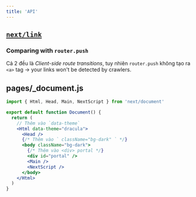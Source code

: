 ```yaml
---
title: 'API'
---
```


## [`next/link`](https://nextjs.org/docs/api-reference/next/link)

### Comparing with `router.push`

Cả 2 đều là _Client-side route transitions_, tuy nhiên `router.push` không tạo ra `<a>` tag &rarr; your links won't be detected by crawlers.

## pages/\_document.js

```jsx
import { Html, Head, Main, NextScript } from 'next/document'

export default function Document() {
  return (
    // Thêm vào `data-theme`
    <Html data-theme="dracula">
      <Head />
      {/* Thêm vào ` className="bg-dark" ` */}
      <body className="bg-dark">
        {/* Thêm vào <div> portal */}
        <div id="portal" />
        <Main />
        <NextScript />
      </body>
    </Html>
  )
}
```
